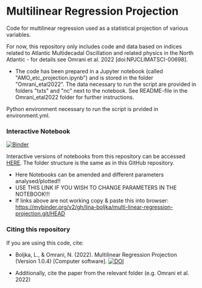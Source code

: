 # Multilinear Regression Projection
Code for multilinear regression used as a statistical projection of various variables. 

For now, this repository only includes code and data based on indices related to Atlantic Multidecadal Oscillation and related physics in the North Atlantic - for details see Omrani et al. 2022 [doi:NPJCLIMATSCI-00698].

* The code has been prepared in a Jupyter notebook (called "AMO_etc_projection.ipynb") and is stored in the folder "Omrani_etal2022". The data necessary to run the script are provided in folders "txts" and "nc" next to the notebook. See README-file in the Omrani_etal2022 folder for further instructions. 

Python environment necessary to run the script is prvided in environment.yml.

### Interactive Notebook

[![Binder](https://mybinder.org/badge_logo.svg)](https://mybinder.org/v2/gh/lina-boljka/multi-linear-regression-projection.git/HEAD)

Interactive versions of notebooks from this repository can be accessed <a href="https://mybinder.org/v2/gh/lina-boljka/multi-linear-regression-projection.git/HEAD"> HERE</a>. The folder structure is the same as in this GitHub repository.
* Here Notebooks can be amended and different parameters analysed/plotted!! 
* USE THIS LINK IF YOU WISH TO CHANGE PARAMETERS IN THE NOTEBOOK!!!
* If links above are not working copy & paste this into browser: https://mybinder.org/v2/gh/lina-boljka/multi-linear-regression-projection.git/HEAD


### Citing this repository

If you are using this code, cite: 
* Boljka, L., & Omrani, N. (2022). Multilinear Regression Projection (Version 1.0.4) [Computer software]. [![DOI](https://zenodo.org/badge/477755969.svg)](https://zenodo.org/badge/latestdoi/477755969)

* Additionally, cite the paper from the relevant folder (e.g. Omrani et al. 2022)
